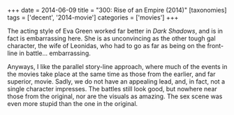 +++
date = 2014-06-09
title = "300: Rise of an Empire (2014)"
[taxonomies]
tags = ['decent', '2014-movie']
categories = ['movies']
+++

The acting style of Eva Green worked far better in *Dark Shadows*, and
is in fact is embarrassing here. She is as unconvincing as the other
tough gal character, the wife of Leonidas, who had to go as far as being on the
front-line in battle... embarrassing.

Anyways, I like the parallel story-line approach, where much of the
events in the movies take place at the same time as those from the
earlier, and far superior, movie. Sadly, we do not have an appealing
lead, and, in fact, not a single character impresses. The battles still
look good, but nowhere near those from the original, nor are the visuals
as amazing. The sex scene was even more stupid than the one in the
original.
